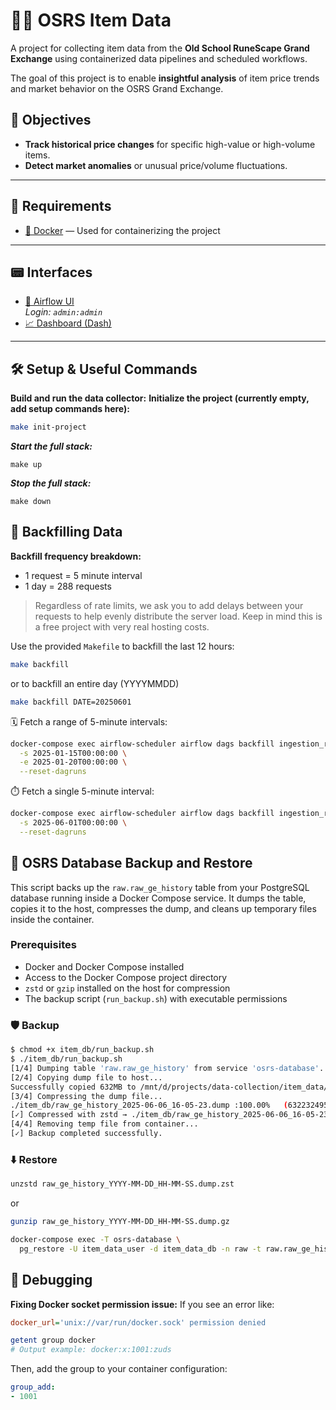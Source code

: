 # 🧙‍♂️ OSRS Item Data

A project for collecting item data from the **Old School RuneScape Grand Exchange** using containerized data pipelines and scheduled workflows.

The goal of this project is to enable **insightful analysis** of item price trends and market behavior on the OSRS Grand Exchange.

## 🎯 Objectives

- **Track historical price changes** for specific high-value or high-volume items.
- **Detect market anomalies** or unusual price/volume fluctuations.

---

## 🧰 Requirements

- [🐳 Docker](https://www.docker.com/) — Used for containerizing the project

---

## 📟 Interfaces

- [📅 Airflow UI](http://localhost:8080/home)  
  *Login: `admin:admin`*
- [📈 Dashboard (Dash)](http://localhost:8050)

---

## 🛠️ Setup & Useful Commands

**Build and run the data collector:**
**Initialize the project (currently empty, add setup commands here):**
```bash
make init-project
```
***Start the full stack:***
```
make up
```
***Stop the full stack:***
```
make down
```

## 🔁 Backfilling Data
**Backfill frequency breakdown:**
- 1 request = 5 minute interval
- 1 day = 288 requests
> Regardless of rate limits, we ask you to add delays between your requests to help evenly distribute the server load. Keep in mind this is a free project with very real hosting costs.

Use the provided `Makefile` to backfill the last 12 hours:
```bash
make backfill
```

or to backfill an entire day (YYYYMMDD)
```bash
make backfill DATE=20250601
```

🗓️ Fetch a range of 5-minute intervals:
```bash
docker-compose exec airflow-scheduler airflow dags backfill ingestion_raw_ge_history \
  -s 2025-01-15T00:00:00 \
  -e 2025-01-20T00:00:00 \
  --reset-dagruns
```

⏱️ Fetch a single 5-minute interval:
```bash
docker-compose exec airflow-scheduler airflow dags backfill ingestion_raw_ge_history \
  -s 2025-06-01T00:00:00 \
  --reset-dagruns
```

## 🔁 OSRS Database Backup and Restore
This script backs up the `raw.raw_ge_history` table from your PostgreSQL database running inside a Docker Compose service. 
It dumps the table, copies it to the host, compresses the dump, and cleans up temporary files inside the container.

### Prerequisites

- Docker and Docker Compose installed
- Access to the Docker Compose project directory
- `zstd` or `gzip` installed on the host for compression
- The backup script (`run_backup.sh`) with executable permissions

### 🛡️ Backup
```bash
$ chmod +x item_db/run_backup.sh
$ ./item_db/run_backup.sh
[1/4] Dumping table 'raw.raw_ge_history' from service 'osrs-database'...
[2/4] Copying dump file to host...
Successfully copied 632MB to /mnt/d/projects/data-collection/item_data/item_db/raw_ge_history_2025-06-06_16-05-23.dump
[3/4] Compressing the dump file...
./item_db/raw_ge_history_2025-06-06_16-05-23.dump :100.00%   (632232495 => 632245189 bytes, ./item_db/raw_ge_history_2025-06-06_16-05-23.dump.zst)
[✓] Compressed with zstd → ./item_db/raw_ge_history_2025-06-06_16-05-23.dump.zst
[4/4] Removing temp file from container...
[✓] Backup completed successfully.
```
### ⬇️ Restore
```bash
unzstd raw_ge_history_YYYY-MM-DD_HH-MM-SS.dump.zst
```
or
```bash
gunzip raw_ge_history_YYYY-MM-DD_HH-MM-SS.dump.gz
```
```bash
docker-compose exec -T osrs-database \
  pg_restore -U item_data_user -d item_data_db -n raw -t raw.raw_ge_history /tmp/raw_ge_history.dump
```

## 🐞 Debugging
**Fixing Docker socket permission issue:**
If you see an error like:
```ini
docker_url='unix://var/run/docker.sock' permission denied
```
```bash
getent group docker
# Output example: docker:x:1001:zuds
```

Then, add the group to your container configuration:
```yaml
group_add:
- 1001
```